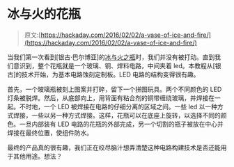 # 冰与火的花瓶

> 原文:[https://hackaday.com/2016/02/02/a-vase-of-ice-and-fire/](https://hackaday.com/2016/02/02/a-vase-of-ice-and-fire/)

当我们第一次看到[银古·巴尔博亚]的[冰与火之瓶](http://www.instructables.com/id/Vase-of-ice-and-fire/?ALLSTEPS)时，我们并没有被打动。直到我们意识到，整个花瓶就是一个玻璃、铜、焊料电路，中间夹着 led。本教程从[银古]的技术开始，为基本电路蚀刻定制板。LED 电路的结构变得很有趣。

首先，一个玻璃瓶被刻上图案并打碎，留下一个拼图玩具。两个不同颜色的 LED 灯条被脱焊。然后，从底部向上，用背面有粘合剂的铜带缠绕玻璃，并焊接在一起。不时地，一个 LED 被焊接在电路的仔细分离的区域之间。一些 led 以一种方式焊接，一些以另一种方式焊接。这样，花瓶可以在底座上旋转，以选择不同的颜色。一旦内部装有 LED 电路的花瓶的外部完成，另一个切割的瓶子被放在中心并焊接在最终位置，使组件防水。

最终的产品真的很有趣，我们正在绞尽脑汁想弄清楚这种电路构建技术是否还能用于其他用途。想法？